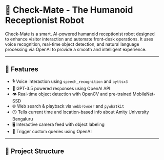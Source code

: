 # 🤖 Check-Mate - The Humanoid Receptionist Robot

Check-Mate is a smart, AI-powered humanoid receptionist robot designed to enhance visitor interaction and automate front-desk operations. It uses voice recognition, real-time object detection, and natural language processing via OpenAI to provide a smooth and intelligent experience.

---

## 🚀 Features

- 🎙️ Voice interaction using `speech_recognition` and `pyttsx3`
- 🧠 GPT-3.5 powered responses using OpenAI API
- 👁️ Real-time object detection with OpenCV and pre-trained MobileNet-SSD
- 🌐 Web search & playback via `webbrowser` and `pywhatkit`
- 🕒 Tells current time and location-based info about Amity University Bengaluru
- 🖥️ Interactive camera feed with object labeling
- 🧠 Trigger custom queries using OpenAI

---

## 📂 Project Structure

